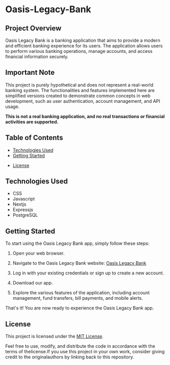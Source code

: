 # Oasis-Legacy-Bank

## Project Overview

Oasis Legacy Bank is a banking application that aims to provide a modern and efficient banking experience for its users. The application allows users to perform various banking operations, manage accounts, and access financial information securely.


## Important Note

This project is purely hypothetical and does not represent a real-world banking system. The functionalities and features implemented here are simplified versions created to demonstrate common concepts in web development, such as user authentication, account management, and API usage.

**This is not a real banking application, and no real transactions or financial activities are supported.**



## Table of Contents

- [Technologies Used](#technologies-used)
- [Getting Started](#getting-started)
<!-- - [Testing](#testing) -->
- [License](#license)

<!-- 
## Features

- User Authentication: Secure user authentication for accessing account information.
- Account Management: View account details, balances, and transaction history.
- Fund Transfer: Transfer funds between accounts securely.
- Bill Payments: Pay bills conveniently through the application.
- Mobile Alerts: Receive alerts for transactions, account updates, and security notifications. -->


## Technologies Used

- CSS
- Javascript
- Nextjs
- Expressjs
- PostgreSQL


## Getting Started

To start using the Oasis Legacy Bank app, simply follow these steps:

1. Open your web browser.

2. Navigate to the Oasis Legacy Bank website:
   [Oasis Legacy Bank](link)

3. Log in with your existing credentials or sign up to create a new account.

4. Download our app.

5. Explore the various features of the application, including account management, fund transfers, bill payments, and mobile alerts.

That's it! You are now ready to experience the Oasis Legacy Bank app.


## License

This project is licensed under the [MIT License](./LICENSE).

Feel free to use, modify, and distribute the code in accordance with the terms of thelicense.If you use this project in your own work, consider giving credit to the originalauthors by linking back to this repository.


<!--

Homepage:


Welcome message

Promotions or important announcements

Quick links to popular services



Accounts and Services:


Overview of various types of accounts (savings, checking, etc.)

Details about loans, credit cards, and other financial products

Information on online banking services



Online Banking:


Login portal for online banking

Information on account management and transactions

Security features and guidelines



Mobile Banking:


Download links for mobile banking apps

Features and benefits of mobile banking

Instructions for setting up and using mobile banking



Customer Support:


Contact information (phone numbers, email addresses)

Live chat support

Frequently Asked Questions (FAQs)



Branch and ATM Locator:


Maps and information on branch locations

ATM locator with search functionality



Security and Privacy:


Information on security measures

Privacy policy

Tips for safe online banking



Rates and Fees:


Current interest rates on accounts and loans

Fee schedules for various services



Financial Tools:


Calculators for loans, mortgages, savings, etc.

Budgeting tools and financial education resources



About Us:


Overview of the bank's history, mission, and values

Leadership team and key personnel

News and updates related to the bank



Legal Information:


Terms and conditions

Compliance information

Regulatory disclosures



News and Updates:


Latest news about the bank

Updates on new services or features

Financial reports and statements







Foto de Lisa Fotios: https://www.pexels.com/pt-br/foto/pessoa-segurando-o-samsung-galaxy-s8-preto-da-meia-noite-ligar-o-near-macbook-pro-1092671/


-->
